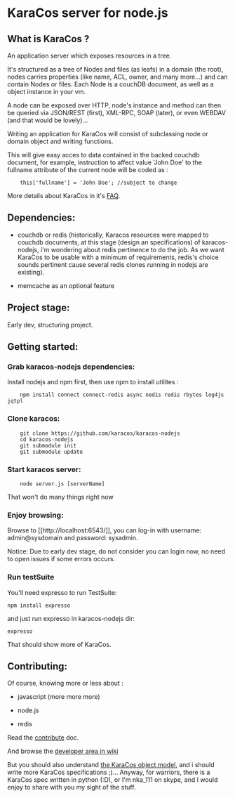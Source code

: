 # KaraCos server for node.js

## What is KaraCos ?

An application server which exposes resources in a tree.

It's structured as a tree of Nodes and files (as leafs) in a domain (the root), nodes carries properties (like name, ACL, owner, and many more...) and can contain Nodes or files. Each Node is a couchDB document, as well as a object instance in your vm.

A node can be exposed over HTTP, node's instance and method can then be queried via JSON/REST (first), XML-RPC, SOAP (later), or even WEBDAV (and that would be lovely)...

Writing an application for KaraCos will consist of subclassing node or domain object and writing functions. 

This will give easy acces to data contained in the backed couchdb document, for example, instruction to affect value 'John Doe' to the fullname attribute of the current node will be coded as :

		this['fullname'] = 'John Doe'; //subject to change

More details about KaraCos in it's [FAQ](https://github.com/karacos/karacos-nodejs/blob/master/FAQ.md).

## Dependencies:

* couchdb or redis (historically, Karacos resources were mapped to couchdb documents, at this stage (design an specifications) of karacos-nodejs, i'm wondering about redis pertinence to do the job. As we want KaraCos to be usable with a minimum of requirements, redis's choice sounds pertinent cause several redis clones running in nodejs are existing).

* memcache as an optional feature

## Project stage:

Early dev, structuring project.

## Getting started:

### Grab karacos-nodejs dependencies:

Install nodejs and npm first, then use npm to install utilites :

		npm install connect connect-redis async nedis redis rbytes log4js jqtpl
		
### Clone karacos:

		git clone https://github.com/karacos/karacos-nodejs
		cd karacos-nodejs
		git submodule init
		git submodule update

### Start karacos server:

		node server.js [serverName]

That won't do many things right now	

### Enjoy browsing:

Browse to [[http://localhost:6543/]], you can log-in with username: admin@sysdomain and password: sysadmin.

Notice: Due to early dev stage, do not consider you can login now, no need to open issues if some errors occurs.

### Run testSuite

You'll need expresso to run TestSuite:

    npm install expresso

and just run expresso in karacos-nodejs dir:

    expresso

That should show more of KaraCos.

## Contributing:

Of course, knowing more or less about :

* javascript (more more more)

* node.js

* redis

Read the [contribute](docs/CONTRIBUTE.md) doc.

And browse the [developer area in wiki](https://github.com/karacos/karacos-nodejs/wiki/KaraCos-nodejs-developer-area)

But you should also understand <a href="http://www.karacos.org/documentation/model/">the KaraCos object model</a>, and i should write more KaraCos specifications ;)...
Anyway, for warriors, there is a KaraCos spec written in python (:D), or I'm nka_111 on skype, and I would enjoy to share with you my sight of the stuff.
